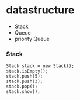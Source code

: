 # datastructure
* Stack 
* Queue
* priority Queue
### Stack
```
Stack stack = new Stack();
stack.isEmpty();
stack.push(5);
stack.push(3);
stack.pop();
stack.show();
```

